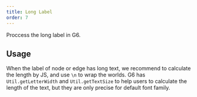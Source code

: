 ```yaml
---
title: Long Label
order: 7
---
```


Proccess the long label in G6.

## Usage

When the label of node or edge has long text, we recommend to calculate the length by JS, and use `\n` to wrap the worlds. G6 has `Util.getLetterWidth` and `Util.getTextSize` to help users to calculate the length of the text, but they are only precise for default font family.
